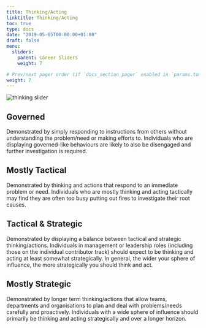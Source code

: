 ```yaml
---
title: Thinking/Acting
linktitle: Thinking/Acting
toc: true
type: docs
date: "2019-05-05T00:00:00+01:00"
draft: false
menu:
  sliders:
    parent: Career Sliders
    weight: 7

# Prev/next pager order (if `docs_section_pager` enabled in `params.toml`)
weight: 7
---
```


![thinking slider](../thinking-slider.svg)

## Governed

Demonstrated by simply responding to instructions from others without understanding the problem/need or making efforts to. Individuals who are displaying governed-like behaviours are likely to also be disengaged and further investigation is required.

## Mostly Tactical

Demonstrated by thinking and actions that respond to an immediate problem or need. Individuals who are mostly thinking and acting tactically may find they are often too busy putting out fires to investigate their root causes.

## Tactical & Strategic

Demonstrated by displaying a balance between tactical and strategic thinking/actions. Individuals in management or leadership roles (including those on the individual contributor track) should expect to be thinking and acting at least somewhat strategically. In general, the wider your sphere of influence, the more strategically you should think and act.

## Mostly Strategic

Demonstrated by longer term thinking/actions that allow teams, departments and organisations to plan and deal with problems/needs carefully and proactively. Individuals with a wide sphere of influence should primarily be thinking and acting strategically and over a longer horizon.
